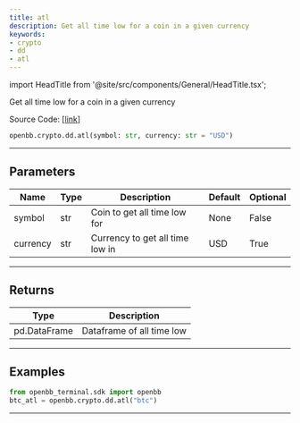 ```yaml
---
title: atl
description: Get all time low for a coin in a given currency
keywords:
- crypto
- dd
- atl
---
```


import HeadTitle from '@site/src/components/General/HeadTitle.tsx';

<HeadTitle title="crypto.dd.atl - Reference | OpenBB SDK Docs" />

Get all time low for a coin in a given currency

Source Code: [[link](https://github.com/OpenBB-finance/OpenBBTerminal/tree/main/openbb_terminal/cryptocurrency/due_diligence/sdk_helper.py#L97)]

```python wordwrap
openbb.crypto.dd.atl(symbol: str, currency: str = "USD")
```

---

## Parameters

| Name | Type | Description | Default | Optional |
| ---- | ---- | ----------- | ------- | -------- |
| symbol | str | Coin to get all time low for | None | False |
| currency | str | Currency to get all time low in | USD | True |


---

## Returns

| Type | Description |
| ---- | ----------- |
| pd.DataFrame | Dataframe of all time low |
---

## Examples

```python
from openbb_terminal.sdk import openbb
btc_atl = openbb.crypto.dd.atl("btc")
```

---

